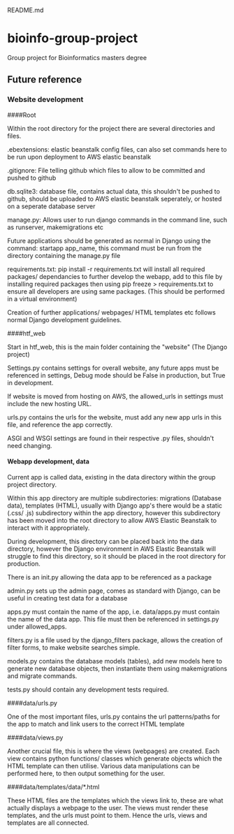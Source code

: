 README.md
# bioinfo-group-project
Group project for Bioinformatics masters degree


## Future reference 

### Website development


####Root

Within the root directory for the project there are several directories and files. 

.ebextensions: elastic beanstalk config files, can also set commands here to be run upon deployment to AWS elastic beanstalk

.gitignore: File telling github which files to allow to be committed and pushed to github

db.sqlite3: database file, contains actual data, this shouldn't be pushed to github, should be uploaded to AWS elastic beanstalk seperately, or hosted on a seperate database server

manage.py: Allows user to run django commands in the command line, such as runserver, makemigrations etc

Future applications should be generated as normal in Django using the command: startapp app_name, this command must be run from the directory containing the manage.py file

requirements.txt: pip install -r requirements.txt will install all required packages/ dependancies to further develop the webapp, add to this file by installing required packages then using pip freeze > requirements.txt to ensure all developers are using same packages.
(This should be performed in a virtual environment)


Creation of further applications/ webpages/ HTML templates etc follows normal Django development guidelines.


####htf_web

Start in htf_web, this is the main folder containing the "website" (The Django project)

Settings.py contains settings for overall website, any future apps must be referenced in settings, Debug mode should be False in production, but True in development.

If website is moved from hosting on AWS, the allowed_urls in settings must include the new hosting URL.

urls.py contains the urls for the website, must add any new app urls in this file, and reference the app correctly.

ASGI and WSGI settings are found in their respective .py files, shouldn't need changing.


#### Webapp development, data

Current app is called data, existing in the data directory within the group project directory.

Within this app directory are multiple subdirectories: migrations (Database data), templates (HTML), usually with Django app's there would be a static (.css/ .js) subdirectory within the app directory, however this subdirectory has been moved into the root directory to allow AWS Elastic Beanstalk to interact with it appropriately.

During development, this directory can be placed back into the data directory, however the Django environment in AWS Elastic Beanstalk will struggle to find this directory, so it should be placed in the root directory for production. 

There is an init.py allowing the data app to be referenced as a package

admin.py sets up the admin page, comes as standard with Django, can be useful in creating test data for a database

apps.py must contain the name of the app, i.e. data/apps.py must contain the name of the data app. This file must then be referenced in settings.py under allowed_apps.

filters.py is a file used by the django_filters package, allows the creation of filter forms, to make website searches simple.

models.py contains the database models (tables), add new models here to generate new database objects, then instantiate them using makemigrations and migrate commands.

tests.py should contain any development tests required.


####data/urls.py

One of the most important files, urls.py contains the url patterns/paths for the app to match and link users to the correct HTML template


####data/views.py

Another crucial file, this is where the views (webpages) are created. Each view contains python functions/ classes which generate objects which the HTML template can then utilise. Various data manipulations can be performed here, to then output something for the user.


####data/templates/data/*.html

These HTML files are the templates which the views link to, these are what actually displays a webpage to the user. The views must render these templates, and the urls must point to them. Hence the urls, views and templates are all connected.


